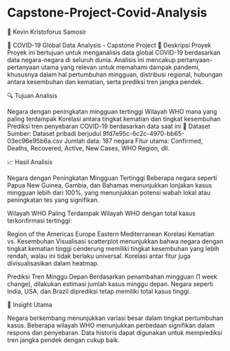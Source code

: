 # Capstone-Project-Covid-Analysis

👤 Kevin Kristoforus Samosir

🦠 COVID-19 Global Data Analysis - Capstone Project 📌 Deskripsi Proyek Proyek ini bertujuan untuk menganalisis data global COVID-19 berdasarkan data negara-negara di seluruh dunia. Analisis ini mencakup pertanyaan-pertanyaan utama yang relevan untuk memahami dampak pandemi, khususnya dalam hal pertumbuhan mingguan, distribusi regional, hubungan antara kesembuhan dan kematian, serta prediksi tren jangka pendek.

🔍 Tujuan Analisis

Negara dengan peningkatan mingguan tertinggi
Wilayah WHO mana yang paling terdampak
Korelasi antara tingkat kematian dan tingkat kesembuhan
Prediksi tren penyebaran COVID-19 berdasarkan data saat ini
📁 Dataset Sumber: Dataset pribadi berjudul 9fd7e95c-6c2c-4970-bb65-03ec96e95b6a.csv Jumlah data: 187 negara Fitur utama: Confirmed, Deaths, Recovered, Active, New Cases, WHO Region, dll.

📈 Hasil Analisis

Negara dengan Peningkatan Mingguan Tertinggi Beberapa negara seperti Papua New Guinea, Gambia, dan Bahamas menunjukkan lonjakan kasus mingguan lebih dari 100%, yang menunjukkan potensi wabah lokal atau peningkatan tes yang signifikan.

Wilayah WHO Paling Terdampak Wilayah WHO dengan total kasus terkonfirmasi tertinggi:

Region of the Americas
Europe
Eastern Mediterranean
Korelasi Kematian vs. Kesembuhan Visualisasi scatterplot menunjukkan bahwa negara dengan tingkat kematian tinggi cenderung memiliki tingkat kesembuhan yang lebih rendah, walau ini tidak berlaku universal. Korelasi antar fitur juga divisualisasikan dalam heatmap.

Prediksi Tren Minggu Depan Berdasarkan penambahan mingguan (1 week change), dilakukan estimasi jumlah kasus minggu depan. Negara seperti India, USA, dan Brazil diprediksi tetap memiliki total kasus tinggi.

📌 Insight Utama

Negara berkembang menunjukkan variasi besar dalam tingkat pertumbuhan kasus.
Beberapa wilayah WHO menunjukkan perbedaan signifikan dalam respons dan penyebaran.
Data historis dapat digunakan untuk memprediksi tren jangka pendek dengan cukup baik.
